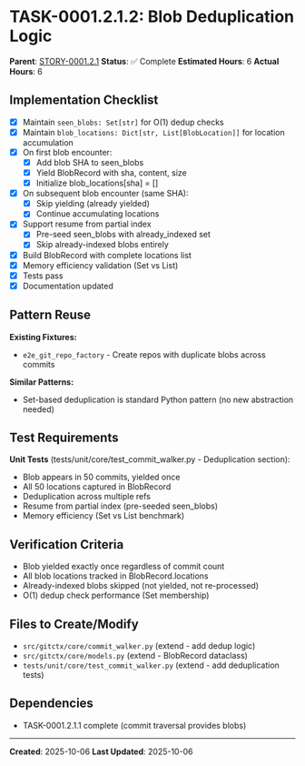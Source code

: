 # TASK-0001.2.1.2: Blob Deduplication Logic

**Parent**: [STORY-0001.2.1](README.md)
**Status**: ✅ Complete
**Estimated Hours**: 6
**Actual Hours**: 6

## Implementation Checklist

- [x] Maintain `seen_blobs: Set[str]` for O(1) dedup checks
- [x] Maintain `blob_locations: Dict[str, List[BlobLocation]]` for location accumulation
- [x] On first blob encounter:
  - [x] Add blob SHA to seen_blobs
  - [x] Yield BlobRecord with sha, content, size
  - [x] Initialize blob_locations[sha] = []
- [x] On subsequent blob encounter (same SHA):
  - [x] Skip yielding (already yielded)
  - [x] Continue accumulating locations
- [x] Support resume from partial index
  - [x] Pre-seed seen_blobs with already_indexed set
  - [x] Skip already-indexed blobs entirely
- [x] Build BlobRecord with complete locations list
- [x] Memory efficiency validation (Set vs List)
- [x] Tests pass
- [x] Documentation updated

## Pattern Reuse

**Existing Fixtures:**
- `e2e_git_repo_factory` - Create repos with duplicate blobs across commits

**Similar Patterns:**
- Set-based deduplication is standard Python pattern (no new abstraction needed)

## Test Requirements

**Unit Tests** (tests/unit/core/test_commit_walker.py - Deduplication section):
- Blob appears in 50 commits, yielded once
- All 50 locations captured in BlobRecord
- Deduplication across multiple refs
- Resume from partial index (pre-seeded seen_blobs)
- Memory efficiency (Set vs List benchmark)

## Verification Criteria

- Blob yielded exactly once regardless of commit count
- All blob locations tracked in BlobRecord.locations
- Already-indexed blobs skipped (not yielded, not re-processed)
- O(1) dedup check performance (Set membership)

## Files to Create/Modify

- `src/gitctx/core/commit_walker.py` (extend - add dedup logic)
- `src/gitctx/core/models.py` (extend - BlobRecord dataclass)
- `tests/unit/core/test_commit_walker.py` (extend - add deduplication tests)

## Dependencies

- TASK-0001.2.1.1 complete (commit traversal provides blobs)

---

**Created**: 2025-10-06
**Last Updated**: 2025-10-06
